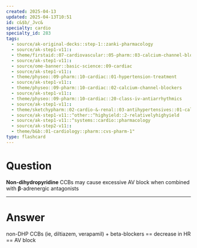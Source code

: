 ```yaml
---
created: 2025-04-13
updated: 2025-04-13T10:51
id: c&$b/_Jvc&
specialty: cardio
specialty_id: 283
tags:
  - source/ak-original-decks::step-1::zanki-pharmacology
  - source/ak-step1-v11::
  - theme/firstaid::07-cardiovascular::05-pharm::03-calcium-channel-blockers
  - source/ak-step1-v11::
  - source/ome-banner::basic-science::09-cardiac
  - source/ak-step1-v11::
  - theme/physeo::09-pharm::10-cardiac::01-hypertension-treatment
  - source/ak-step1-v11::
  - theme/physeo::09-pharm::10-cardiac::02-calcium-channel-blockers
  - source/ak-step1-v11::
  - theme/physeo::09-pharm::10-cardiac::20-class-iv-antiarrhythmics
  - source/ak-step1-v11::
  - theme/sketchypharm::02-cardio-&-renal::03-antihypertensives::01-calcium-channel-blockers
  - source/ak-step1-v11::^other::^highyield::2-relativelyhighyield
  - source/ak-step1-v11::^systems::cardio::pharmacology
  - source/ak-step2-v11::
  - theme/b&b::01-cardiology::pharm::cvs-pharm-1"
type: flashcard
---
```


# Question
**Non-dihydropyridine** CCBs may cause excessive AV block when combined with **β**-adrenergic antagonists

---

# Answer
non-DHP CCBs (ie, diltiazem, verapamil) + beta-blockers == decrease in HR == AV block